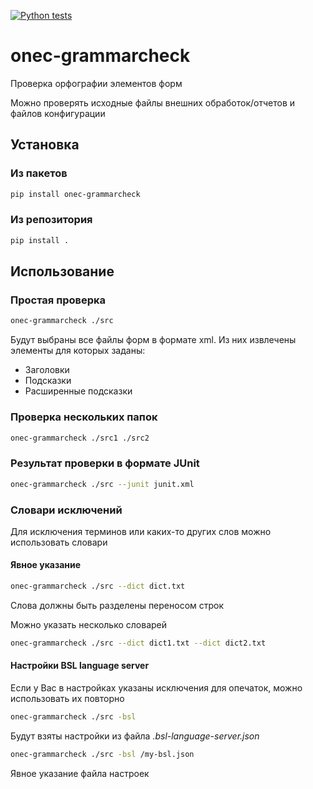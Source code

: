 [![Python tests](https://github.com/kontur-1c/onec-grammarcheck/actions/workflows/tests.yml/badge.svg)](https://github.com/kontur-1c/onec-grammarcheck/actions/workflows/tests.yml)

# onec-grammarcheck

Проверка орфографии элементов форм

Можно проверять исходные файлы внешних обработок/отчетов и файлов конфигурации

## Установка

### Из пакетов

```bash
pip install onec-grammarcheck
```

### Из репозитория

```bash
pip install .
```

## Использование

### Простая проверка

```bash
onec-grammarcheck ./src
```

Будут выбраны все файлы форм в формате xml. Из них извлечены элементы для которых заданы:
* Заголовки
* Подсказки
* Расширенные подсказки

### Проверка нескольких папок

```bash
onec-grammarcheck ./src1 ./src2
```

### Результат проверки в формате JUnit 

```bash
onec-grammarcheck ./src --junit junit.xml
```

### Словари исключений

Для исключения терминов или каких-то других слов можно использовать словари

#### Явное указание

```bash
onec-grammarcheck ./src --dict dict.txt
```

Слова должны быть разделены переносом строк

Можно указать несколько словарей

```bash
onec-grammarcheck ./src --dict dict1.txt --dict dict2.txt
```

#### Настройки BSL language server

Если у Вас в настройках указаны исключения для опечаток, можно использовать их повторно

```bash
onec-grammarcheck ./src -bsl
```

Будут взяты настройки из файла *.bsl-language-server.json*

```bash
onec-grammarcheck ./src -bsl /my-bsl.json
```

Явное указание файла настроек



